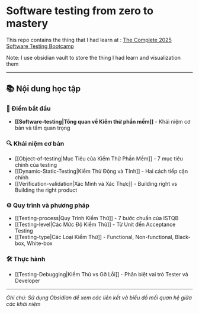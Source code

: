 # Software testing from zero to mastery

This repo contains the thing that I had learn at : [The Complete 2025 Software Testing Bootcamp](https://www.udemy.com/course/testerbootcamp/?couponCode=KEEPLEARNING)

Note: I use obsidian vault to store the thing I had learn and visualization them

---

## 📚 Nội dung học tập

### 🎯 Điểm bắt đầu

- **[[Software-testing|Tổng quan về Kiểm thử phần mềm]]** - Khái niệm cơ bản và tầm quan trọng

### 🔍 Khái niệm cơ bản

- [[Object-of-testing|Mục Tiêu của Kiểm Thử Phần Mềm]] - 7 mục tiêu chính của testing
- [[Dynamic-Static-Testing|Kiểm Thử Động và Tĩnh]] - Hai cách tiếp cận chính
- [[Verification-validation|Xác Minh và Xác Thực]] - Building right vs Building the right product

### ⚙️ Quy trình và phương pháp

- [[Testing-process|Quy Trình Kiểm Thử]] - 7 bước chuẩn của ISTQB
- [[Testing-level|Các Mức Độ Kiểm Thử]] - Từ Unit đến Acceptance Testing
- [[Testing-type|Các Loại Kiểm Thử]] - Functional, Non-functional, Black-box, White-box

### 🛠️ Thực hành

- [[Testing-Debugging|Kiểm Thử vs Gỡ Lỗi]] - Phân biệt vai trò Tester và Developer

---

_Ghi chú: Sử dụng Obsidian để xem các liên kết và biểu đồ mối quan hệ giữa các khái niệm_
